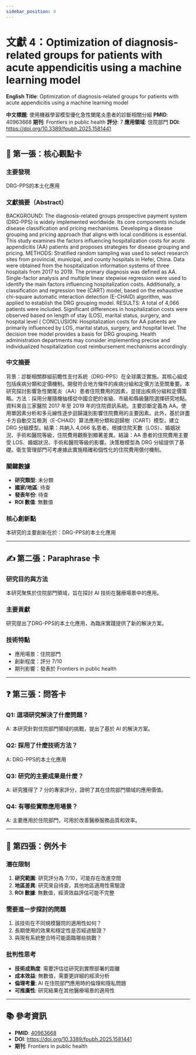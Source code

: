 ```yaml
---
sidebar_position: 4
---
```


# 文獻 4：Optimization of diagnosis-related groups for patients with acute appendicitis using a machine learning model

**English Title**: Optimization of diagnosis-related groups for patients with acute appendicitis using a machine learning model

**中文標題**: 使用機器學習模型優化急性闌尾炎患者的診斷相關分組
**PMID**: 40963668
**期刊**: Frontiers in public health
**評分**: 7
**應用領域**: 住院部門
**DOI**: https://doi.org/10.3389/fpubh.2025.1581441

---

## 📌 第一張：核心觀點卡

### 主要發現
DRG-PPS的本土化應用

### 文獻摘要（Abstract）
BACKGROUND: The diagnosis-related groups prospective payment system (DRG-PPS) is widely implemented worldwide. Its core components include disease classification and pricing mechanisms. Developing a disease grouping and pricing approach that aligns with local conditions is essential. This study examines the factors influencing hospitalization costs for acute appendicitis (AA) patients and proposes strategies for disease grouping and pricing. METHODS: Stratified random sampling was used to select research sites from provincial, municipal, and county hospitals in Hefei, China. Data were obtained from the hospitalization information systems of three hospitals from 2017 to 2019. The primary diagnosis was defined as AA. Single-factor analysis and multiple linear stepwise regression were used to identify the main factors influencing hospitalization costs. Additionally, a classification and regression tree (CART) model, based on the exhaustive chi-square automatic interaction detection (E-CHAID) algorithm, was applied to establish the DRG grouping model. RESULTS: A total of 4,066 patients were included. Significant differences in hospitalization costs were observed based on length of stay (LOS), marital status, surgery, and hospital level ( CONCLUSION: Hospitalization costs for AA patients are primarily influenced by LOS, marital status, surgery, and hospital level. The decision tree model provides a basis for DRG grouping. Health administration departments may consider implementing precise and individualized hospitalization cost reimbursement mechanisms accordingly.

### 中文摘要
背景：診斷相關群組前瞻性支付系統（DRG-PPS）在全球廣泛實施。其核心組成包括疾病分類和定價機制。開發符合地方條件的疾病分組和定價方法至關重要。本研究探討影響急性闌尾炎（AA）患者住院費用的因素，並提出疾病分組和定價策略。方法：採用分層隨機抽樣從中國合肥的省級、市級和縣級醫院選擇研究地點。資料來自三家醫院 2017 年至 2019 年的住院資訊系統。主要診斷定義為 AA。使用單因素分析和多元線性逐步迴歸識別影響住院費用的主要因素。此外，基於詳盡卡方自動交互檢測（E-CHAID）算法應用分類和迴歸樹（CART）模型，建立 DRG 分組模型。結果：共納入 4,066 名患者。根據住院天數（LOS）、婚姻狀況、手術和醫院等級，住院費用觀察到顯著差異。結論：AA 患者的住院費用主要受 LOS、婚姻狀況、手術和醫院等級的影響。決策樹模型為 DRG 分組提供了基礎。衛生管理部門可考慮據此實施精確和個性化的住院費用償付機制。

### 關鍵數據
- **研究類型**: 未分類
- **國家/地區**: 待查
- **發表年份**: 待查
- **ROI 數值**: 無數值

### 核心創新點
本研究的主要創新在於：DRG-PPS的本土化應用

---

## ✍️ 第二張：Paraphrase 卡

### 研究目的與方法
本研究聚焦於住院部門領域，旨在探討 AI 技術在醫療場景中的應用。

### 主要貢獻
研究提出了DRG-PPS的本土化應用，為臨床實踐提供了新的解決方案。

### 技術特點
- 應用場景：住院部門
- 創新程度：評分 7/10
- 期刊影響：發表於 Frontiers in public health

---

## ❓ 第三張：問答卡

### Q1: 這項研究解決了什麼問題？
A: 本研究針對住院部門領域的挑戰，提出了基於 AI 的解決方案。

### Q2: 採用了什麼技術方法？
A: DRG-PPS的本土化應用

### Q3: 研究的主要成果是什麼？
A: 研究獲得了 7 分的專家評分，證明了其在住院部門領域的應用價值。

### Q4: 有哪些實際應用場景？
A: 主要應用於住院部門，可用於改善醫療服務品質和效率。

---

## 🤔 第四張：例外卡

### 潛在限制
1. **研究範圍**: 研究評分為 7/10，可能存在改進空間
2. **地區差異**: 研究來自待查，其他地區適用性需驗證
3. **ROI 數據**: 無數值，經濟效益評估可能不完整

### 需要進一步探討的問題
1. 該技術在不同規模醫院的適用性如何？
2. 長期使用的效果和穩定性是否經過驗證？
3. 與現有系統整合時可能面臨哪些挑戰？

### 批判性思考
- **技術成熟度**: 需要評估從研究到實際部署的距離
- **成本效益**: 無數值，需要更詳細的經濟分析
- **倫理考量**: AI 在住院部門應用時的倫理和隱私問題
- **可推廣性**: 研究結果在其他醫療場景的適用性

---

## 📚 參考資訊
- **PMID**: [40963668](https://pubmed.ncbi.nlm.nih.gov/40963668/)
- **DOI**: https://doi.org/10.3389/fpubh.2025.1581441
- **期刊**: Frontiers in public health
